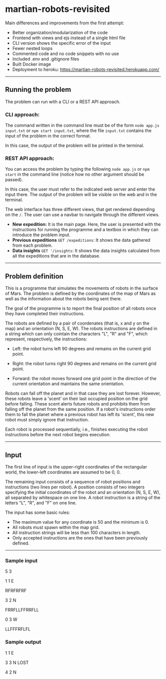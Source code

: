 # martian-robots-revisited

Main differences and improvements from the first attempt:

- Better organization/modularization of the code
- Frontend with views and ejs instead of a single html file
- CLI version shows the specific error of the input
- Fewer nested loops
- Commented code and no code snippets with no use
- Included .env and .gitignore files
- Built Docker image
- Deployment to heroku: https://martian-robots-revisited.herokuapp.com/

---

## Running the problem

The problem can run with a CLI or a REST API approach.
### CLI approach: 
The command written in the command line must be of the form `node app.js input.txt` or `npm start input.txt`,
where the file `input.txt` contains the input of the problem in the correct format.

In this case, the output of the problem will be printed in the terminal.

### REST API approach: 
You can access the problem by typing the following `node app.js` or `npm start` in the command line (notice how no other argument should be passed).

In this case, the user must refer to the indicated web server and enter the input there.
The output of the problem will be visible on the web and in the terminal.

The web interface has three different views, that get rendered depending on the `/`. The user can use a navbar to navigate through the different views.
- **New expedition:** It is the main page.  Here, the user is presented with the instructions for running the programme and a textbox in which they can introduce the problem input.
- **Previous expeditions** `GET /expeditions`: It shows the data gathered from each problem.
- **Data insights** `GET '/insights`: It shows the data insights calculated from all the expeditions that are in the database.

---

## Problem definition

This is a programme that simulates the movements of robots in the surface of Mars.
The problem is defined by the coordinates of the map of Mars as well as the information about the robots being sent there.

The goal of the programme is to report the final position of all robots once they have completed their instructions.

The robots are defined by a pair of coordenates (that is, x and y on the map) and an orientation (N, S, E, W).
The robots instructions are defined in a string which can only cointain the characters "L", "R" and "F", which represent, respectively, the instructions:

- Left: the robot turns left 90 degrees and remains on the current grid point.

- Right: the robot turns right 90 degrees and remains on the current grid point.

- Forward: the robot moves forward one grid point in the direction of the current orientation and maintains the same orientation.

Robots can fall off the planet and in that case they are lost forever. However, these robots leave a 'scent' on their last occupied position on the grid before falling. These scent alerts future robots and prohibits them from falling off the planet from the same position. If a robot's instructions order them to fall the planet where a previous robot has left its 'scent', this new robot must simply ignore that instruction.

Each robot is processed sequentially, i.e., finishes executing the robot instructions before the next robot begins execution.

---

## Input
The first line of input is the upper-right coordinates of the rectangular world, the lower-left coordinates are assumed to be 0, 0.

The remaining input consists of a sequence of robot positions and instructions (two lines per robot). A position consists of two integers specifying the initial coordinates of the robot and an orientation (N, S, E, W), all separated by whitespace on one line. A robot instruction is a string of the letters "L", "R", and "F" on one line.

The input has some basic rules:
- The maximum value for any coordinate is 50 and the minimum is 0.
- All robots must spawn within the map grid.
- All instruction strings will be less than 100 characters in length.
- Only accepted instructions are the ones that have been previously defined.

---

### Sample input

5 3

1 1 E

RFRFRFRF

3 2 N

FRRFLLFFRRFLL

0 3 W

LLFFFRFLFL



### Sample output

1 1 E

3 3 N LOST

4 2 N
